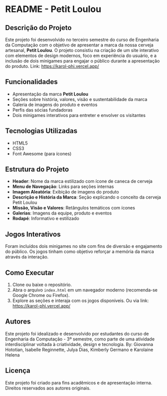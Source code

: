 # README - Petit Loulou

## Descrição do Projeto

Este projeto foi desenvolvido no terceiro semestre do curso de Engenharia da Computação com o objetivo de apresentar a marca da nossa cerveja artesanal, **Petit Loulou**. O projeto consistiu na criação de um site interativo com elementos de design modernos, foco em experiência do usuário, e a inclusão de dois minigames para engajar o público durante a apresentação do produto.
Link: https://karol-phi.vercel.app/

## Funcionalidades

* Apresentação da marca **Petit Loulou**
* Seções sobre história, valores, visão e sustentabilidade da marca
* Galeria de imagens do produto e eventos
* Perfis das sócias fundadoras
* Dois minigames interativos para entreter e envolver os visitantes

## Tecnologias Utilizadas

* HTML5
* CSS3
* Font Awesome (para ícones)

## Estrutura do Projeto

* **Header**: Nome da marca estilizado com ícone de caneca de cerveja
* **Menu de Navegação**: Links para seções internas
* **Imagem Aleatória**: Exibição de imagens do produto
* **Descrição e História da Marca**: Seção explicando o conceito da cerveja Petit Loulou
* **Missão, Visão e Valores**: Retângulos temáticos com ícones
* **Galerias**: Imagens da equipe, produto e eventos
* **Rodapé**: Informativo e estilizado

## Jogos Interativos

Foram incluídos dois minigames no site com fins de diversão e engajamento do público. Os jogos tinham como objetivo reforçar a memória da marca através da interação.

## Como Executar

1. Clone ou baixe o repositório.
2. Abra o arquivo `index.html` em um navegador moderno (recomenda-se Google Chrome ou Firefox).
3. Explore as seções e interaja com os jogos disponíveis.
Ou via link: https://karol-phi.vercel.app/

## Autores

Este projeto foi idealizado e desenvolvido por estudantes do curso de Engenharia da Computação - 3º semestre, como parte de uma atividade interdisciplinar voltada à criatividade, design e tecnologia. By: Giovanna Hototian, Isabelle Reginnette, Julya Dias, Kimberly Germano e Karolaine Helena

## Licença

Este projeto foi criado para fins acadêmicos e de apresentação interna. Direitos reservados aos autores originais.

